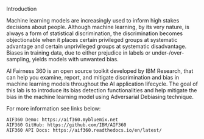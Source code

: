 Introduction

Machine learning models are increasingly used to inform high stakes decisions about people. Although machine learning, by its very nature, is always a form of statistical discrimination, the discrimination becomes objectionable when it places certain privileged groups at systematic advantage and certain unprivileged groups at systematic disadvantage. Biases in training data, due to either prejudice in labels or under-/over-sampling, yields models with unwanted bias.

AI Fairness 360 is an open source toolkit developed by IBM Research, that can help you examine, report, and mitigate discrimination and bias in machine learning models throughout the AI application lifecycle. The goal of this lab is to introduce its bias detection functionalities and help mitigate the bias in the machine learning model using Adversarial Debiasing technique.

For more information see links below:

    AIF360 Demo: https://aif360.mybluemix.net
    AIF360 GitHub: https://github.com/IBM/AIF360
    AIF360 API Docs: https://aif360.readthedocs.io/en/latest/


